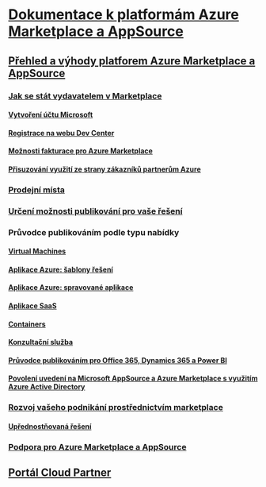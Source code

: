 # <a name="azure-marketplace-and-appsource-documentationindexmd"></a>[Dokumentace k platformám Azure Marketplace a AppSource](index.md)  

## <a name="azure-marketplace-and-appsource-overview-and-benefitsmarketplace-publishers-guidemd"></a>[Přehled a výhody platforem Azure Marketplace a AppSource](./marketplace-publishers-guide.md)  

### <a name="become-a-publisher-on-the-marketplacebecome-publishermd"></a>[Jak se stát vydavatelem v Marketplace](./become-publisher.md)  
#### <a name="create-a-microsoft-accountguidelinesmd"></a>[Vytvoření účtu Microsoft](./guidelines.md)
#### <a name="register-in-dev-centerregister-dev-centermd"></a>[Registrace na webu Dev Center](./register-dev-center.md) 
#### <a name="billing-options-for-azure-marketplacebilling-options-azure-marketplacemd"></a>[Možnosti fakturace pro Azure Marketplace](./billing-options-azure-marketplace.md)  
#### <a name="azure-partner-customer-usage-attributionazure-partner-customer-usage-attributionmd"></a>[Přisuzování využití ze strany zákazníků partnerům Azure](./azure-partner-customer-usage-attribution.md)

### <a name="storefrontscomparing-appsource-azure-marketplacemd"></a>[Prodejní místa](./comparing-appsource-azure-marketplace.md)  

### <a name="determine-the-publishing-option-for-your-solutiondetermine-your-listing-typemd"></a>[Určení možnosti publikování pro vaše řešení](./determine-your-listing-type.md)  

### <a name="publishing-guide-by-offer-type"></a>Průvodce publikováním podle typu nabídky 
#### <a name="virtual-machinesmarketplace-virtual-machinesmd"></a>[Virtual Machines](./marketplace-virtual-machines.md)
#### <a name="azure-applications-solution-templatesmarketplace-solution-templatesmd"></a>[Aplikace Azure: šablony řešení](./marketplace-solution-templates.md)
#### <a name="azure-applications-managed-applicationsmarketplace-managed-appsmd"></a>[Aplikace Azure: spravované aplikace](./marketplace-managed-apps.md)
#### <a name="saas-appsmarketplace-saas-applications-technical-publishing-guidemd"></a>[Aplikace SaaS](./marketplace-saas-applications-technical-publishing-guide.md) 
#### <a name="containersmarketplace-containersmd"></a>[Containers](./marketplace-containers.md)
#### <a name="consulting-serviceconsulting-servicesmd"></a>[Konzultační služba](./consulting-services.md)  
#### <a name="office-365-dynamics-365-and-power-bi-publishing-guideappsource-offer-publishing-guidemd"></a>[Průvodce publikováním pro Office 365, Dynamics 365 a Power BI](./appsource-offer-publishing-guide.md)
#### <a name="enable-a-microsoft-appsource-and-azure-marketplace-listing-by-using-azure-active-directoryenable-appsource-marketplace-using-azure-admd"></a>[Povolení uvedení na Microsoft AppSource a Azure Marketplace s využitím Azure Active Directory](./enable-appsource-marketplace-using-azure-ad.md)

### <a name="grow-your-business-through-marketplacegrow-your-business-with-azure-marketplacemd"></a>[Rozvoj vašeho podnikání prostřednictvím marketplace](./grow-your-business-with-azure-marketplace.md)  
#### <a name="preferred-solutionspreferred-solutionsmd"></a>[Upřednostňovaná řešení](./preferred-solutions.md) 

### <a name="support-for-azure-marketplace-and-appsourcesupport-azure-marketplacemd"></a>[Podpora pro Azure Marketplace a AppSource](./support-azure-marketplace.md)  

## <a name="cloud-partner-portalcloud-partner-portalcloud-partner-portal-what-is-the-cloud-partner-portalmd"></a>[Portál Cloud Partner](./cloud-partner-portal/cloud-partner-portal-what-is-the-cloud-partner-portal.md)  
